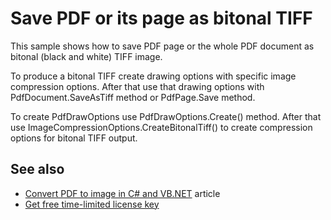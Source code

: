 # Save PDF or its page as bitonal TIFF
This sample shows how to save PDF page or the whole PDF document as bitonal (black and white) TIFF image.

To produce a bitonal TIFF create drawing options with specific image compression options. After that use that drawing options with PdfDocument.SaveAsTiff method or PdfPage.Save method.

To create PdfDrawOptions use PdfDrawOptions.Create() method. After that use ImageCompressionOptions.CreateBitonalTiff() to create compression options for bitonal TIFF output.

## See also
* [Convert PDF to image in C# and VB.NET](https://bitmiracle.com/pdf-library/convert-pdf-to-image.aspx) article
* [Get free time-limited license key](https://bitmiracle.com/pdf-library/download-pdf-library.aspx)